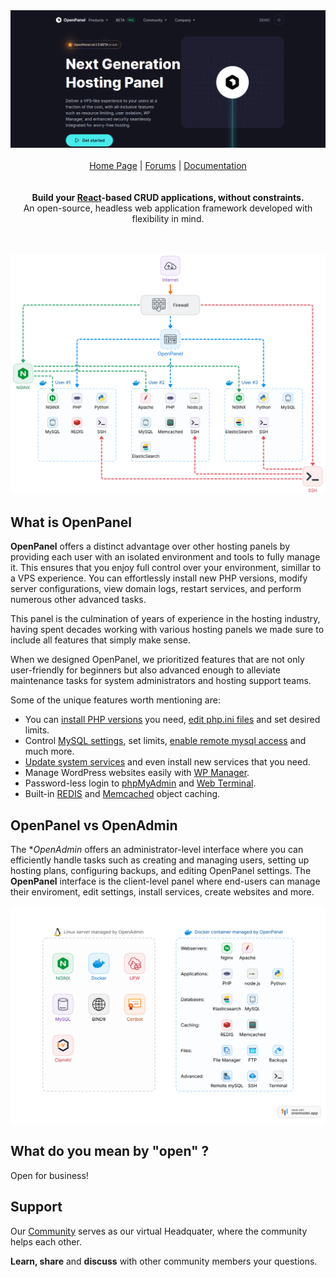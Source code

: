 <div align="center">
<a href="https://refine.dev/">
    <img alt="refine logo" src="/documentation/static/img/openpanel_social.png">
</a>
  
<br/>
<br/>

<div align="center">
    <a href="https://openpanel.co">Home Page</a> |
    <a href="https://community.openpanel.co/">Forums</a> |
    <a href="https://openpanel.co/docs/">Documentation</a>
</div>
</div>

<br/>
<br/>

<div align="center"><strong>Build your <a href="https://reactjs.org/">React</a>-based CRUD applications, without constraints.</strong><br>An open-source, headless web application framework developed with flexibility in mind.

<br />
<br />

</div>
<br/>

![openpanel scheme](/documentation/static/img/admin/openpanel_scheme.png)

## What is OpenPanel

**OpenPanel** offers a distinct advantage over other hosting panels by providing each user with an isolated environment and tools to fully manage it. This ensures that you enjoy full control over your environment, simillar to a VPS experience. You can effortlessly install new PHP versions, modify server configurations, view domain logs, restart services, and perform numerous other advanced tasks.

This panel is the culmination of years of experience in the hosting industry, having spent decades working with various hosting panels we made sure to include all features that simply make sense.

When we designed OpenPanel, we prioritized features that are not only user-friendly for beginners but also advanced enough to alleviate maintenance tasks for system administrators and hosting support teams.

Some of the unique features worth mentioning are:

- You can [install PHP versions](/docs/panel/advanced/server_settings#install-php-version) you need, [edit php.ini files](/docs/panel/advanced/server_settings#phpini-editor) and set desired limits.
- Control [MySQL settings](/docs/panel/advanced/server_settings#mysql-settings), set limits, [enable remote mysql access](/docs/panel/databases/remote) and much more.
- [Update system services](/docs/panel/advanced/server_settings#service-status) and even install new services that you need.
- Manage WordPress websites easily with [WP Manager](/docs/panel/applications/wordpress).
- Password-less login to [phpMyAdmin](/docs/panel/databases/phpmyadmin) and [Web Terminal](/docs/panel/advanced/terminal).
- Built-in [REDIS](/docs/panel/caching/Redis) and [Memcached](/docs/panel/caching/Memcached) object caching.

## OpenPanel vs OpenAdmin


The **OpenAdmin* offers an administrator-level interface where you can efficiently handle tasks such as creating and managing users, setting up hosting plans, configuring backups, and editing OpenPanel settings.
The **OpenPanel** interface is the client-level panel where end-users can manage their enviroment, edit settings, install services, create websites and more.

[![openpanel-vs-openadmin](/documentation/static/img/admin/openpanel_vs_openadmin.svg)](https://openpanel.co/docs/admin/intro/)


## What do you mean by "open" ?

Open for business!

## Support

Our [Community](https://community.openpanel.co/) serves as our virtual Headquater, where the community helps each other.

**Learn, share** and **discuss** with other community members your questions.
